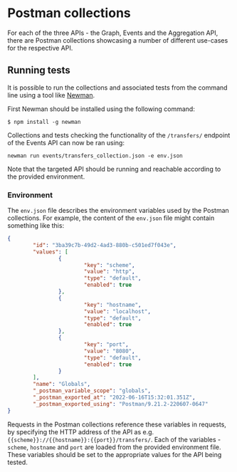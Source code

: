 # Postman collections

For each of the three APIs - the Graph, Events and the Aggregation API, there are Postman collections showcasing a number of different use-cases for the respective API.

## Running tests

It is possible to run the collections and associated tests from the command line using a tool like [Newman](https://learning.postman.com/docs/running-collections/using-newman-cli/command-line-integration-with-newman/).

First Newman should be installed using the following command:

```console
$ npm install -g newman
```

Collections and tests checking the functionality of the `/transfers/` endpoint of the Events API can now be ran using:

```console
newman run events/transfers_collection.json -e env.json
```

Note that the targeted API should be running and reachable according to the provided environment.

### Environment

The `env.json` file describes the environment variables used by the Postman collections.
For example, the content of the `env.json` file might contain something like this:


```json
{
        "id": "3ba39c7b-49d2-4ad3-880b-c501ed7f043e",
        "values": [
                {
                        "key": "scheme",
                        "value": "http",
                        "type": "default",
                        "enabled": true
                },
                {
                        "key": "hostname",
                        "value": "localhost",
                        "type": "default",
                        "enabled": true
                },
                {
                        "key": "port",
                        "value": "8080",
                        "type": "default",
                        "enabled": true
                }
        ],
        "name": "Globals",
        "_postman_variable_scope": "globals",
        "_postman_exported_at": "2022-06-16T15:32:01.351Z",
        "_postman_exported_using": "Postman/9.21.2-220607-0647"
}
```

Requests in the Postman collections reference these variables in requests, by specifying the HTTP address of the API as e.g. `{{scheme}}://{{hostname}}:{{port}}/transfers/`.
Each of the variables - `scheme`, `hostname` and `port` are loaded from the provided environment file.
These variables should be set to the appropriate values for the API being tested.
